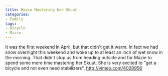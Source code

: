 ```yaml
---
title: Mazie Mastering her Skuut
categories:
- Family
tags:
- Bicycle
- Mazie
---
```


It was the first weekend in April, but that didn't get it warm. In fact we had snow overnight this weekend and woke up to at least an inch of wet snow in the morning. That didn't stop us from heading outside and for Mazie to spend some more time mastering her Skuut. She is very excited to "get a bicycle and not even need stabilizers".
http://vimeo.com/4020956
